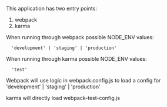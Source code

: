 This application has two entry points:

  1) webpack
  2) karma

  When running through webpack possible NODE_ENV values:

      'development' | 'staging' | 'production'

  When running through karma possible NODE_ENV values:

      'test'


Webpack will use logic in webpack.config.js to load a config for 'development' | 'staging' | 'production'

karma will directly load webpack-test-config.js
